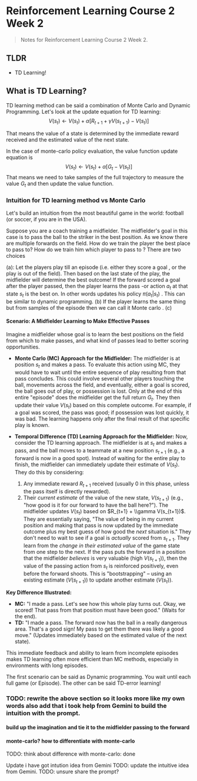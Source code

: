 # Reinforcement Learning Course 2 Week 2

> Notes for Reinforcement Learning Course 2 Week 2.

## TLDR

- TD Learning!


## What is TD Learning?

TD learning method can be said a combination of Monte Carlo and Dynamic Programming. Let's look at the update equation for TD learning:
$$\begin{equation}
V(s_t) \leftarrow V(s_t) + \alpha [R_{t+1} + \gamma V(s_{t+1}) - V(s_t)]
\end{equation}$$

That means the value of a state is determined by the immediate reward received and the estimated value of the next state.

In the case of monte-carlo policy evaluation, the value function update equation is
$$\begin{equation}
V(s_t) \leftarrow V(s_t) + \alpha [G_t - V(s_t)]
\end{equation}$$
That means we need to take samples of the full trajectory to measure the value $G_t$ and then update the value function.


### Intuition for TD learning method vs Monte Carlo

Let's build an intuition from the most beautiful game in the world: football (or soccer, if you are in the USA).

Suppose you are a coach training a midfielder. The midfielder's goal in this case is to pass the ball to the striker in the best position. As we know there are multiple forwards on the field. How do we train the player the best place to pass to? How do we train him which player to pass to ? There are two choices

(a): Let the players play till an episode (i.e. either they score a goal , or the play is out of the field). Then based on the last state of the play, the midfielder will determine the best outcome! If the forward scored a goal after the player passed, then the player learns the pass -or action $a_t$ at that state $s_t$ is the best on. In other words updates his policy $\pi(a_t | s_t)$ . This can be similar to dynamic programming.
(b) If the player learns the same thing but from samples of the episode then we can call it Monte carlo .
(c)

#### Scenario: A Midfielder Learning to Make Effective Passes

Imagine a midfielder whose goal is to learn the best positions on the field from which to make passes, and what kind of passes lead to better scoring opportunities.

-   **Monte Carlo (MC) Approach for the Midfielder:**
    The midfielder is at position $s_t$ and makes a pass. To evaluate this action using MC, they would have to wait until the entire sequence of play resulting from that pass concludes. This could involve several other players touching the ball, movements across the field, and eventually, either a goal is scored, the ball goes out of play, or possession is lost. Only at the end of this entire "episode" does the midfielder get the full return $G_t$. They then update their value $V(s_t)$ based on this complete outcome. For example, if a goal was scored, the pass was good; if possession was lost quickly, it was bad. The learning happens only after the final result of that specific play is known.

-   **Temporal Difference (TD) Learning Approach for the Midfielder:**
    Now, consider the TD learning approach. The midfielder is at $s_t$ and makes a pass, and the ball moves to a teammate at a new position $s_{t+1}$ (e.g., a forward is now in a good spot).
    Instead of waiting for the entire play to finish, the midfielder can immediately update their estimate of $V(s_t)$. They do this by considering:
    1.  Any immediate reward $R_{t+1}$ received (usually 0 in this phase, unless the pass itself is directly rewarded).
    2.  Their *current estimate* of the value of the new state, $V(s_{t+1})$ (e.g., "how good is it for our forward to have the ball here?").
    The midfielder updates $V(s_t)$ based on $R_{t+1} + \\gamma V(s_{t+1})$. They are essentially saying, "The value of being in my current position and making that pass is now updated by the immediate outcome plus my best guess of how good the *next* situation is."
    They don't need to wait to see if a goal is *actually* scored from $s_{t+1}$. They learn from the *change in their estimated value* of the game state from one step to the next. If the pass puts the forward in a position that the midfielder *believes* is very valuable (high $V(s_{t+1})$), then the value of the passing action from $s_t$ is reinforced positively, even before the forward shoots. This is "bootstrapping" – using an existing estimate ($V(s_{t+1})$) to update another estimate ($V(s_t)$).

**Key Difference Illustrated:**

-   **MC:** "I made a pass. Let's see how this whole play turns out. Okay, we scored! That pass from that position must have been good." (Waits for the end).
-   **TD:** "I made a pass. The forward now has the ball in a really dangerous area. That's a good sign! My pass to get them there was likely a good move." (Updates immediately based on the estimated value of the next state).

This immediate feedback and ability to learn from incomplete episodes makes TD learning often more efficient than MC methods, especially in environments with long episodes.

The first scenario can be said as Dynamic programming. You wait until each full game (or Episode). The other can be said TD-error learning!

### TODO: rewrite the above section so it looks more like my own words also add that i took  help from Gemini to build the intuition with the prompt.

#### build up the imagination and tie it to the midfielder passing to the forward

#### monte-carlo? how to differentiate with monte-carlo

TODO: think about difference with monte-carlo: done

Update i have got intution idea from Gemini
TODO: update the intuitive idea from Gemini. 
TODO: unsure share the prompt?

